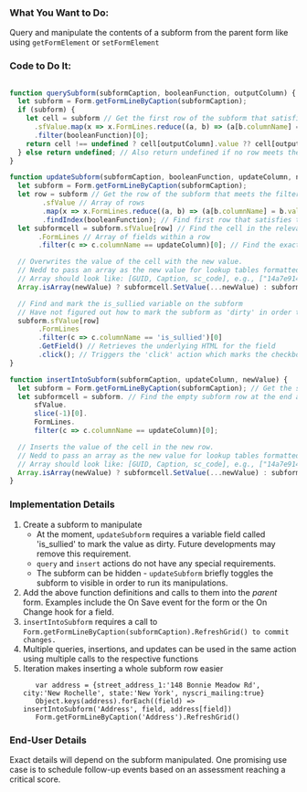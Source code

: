 ### What You Want to Do:
Query and manipulate the contents of a subform from the parent form like using `getFormElement` or `setFormElement`

### Code to Do It:
```javascript

function querySubform(subformCaption, booleanFunction, outputColumn) {
  let subform = Form.getFormLineByCaption(subformCaption);
  if (subform) {
    let cell = subform // Get the first row of the subform that satisfies the filter condition
      .sfValue.map(x => x.FormLines.reduce((a, b) => (a[b.columnName] = b.value ? b.value : b.lutValue,  a), {}))
      .filter(booleanFunction)[0];
    return cell !== undefined ? cell[outputColumn].value ?? cell[outputColumn] : undefined; // If the cell exists in the row, output the value; otherwise return undefined.
  } else return undefined; // Also return undefined if no row meets the filter criterion.
}

function updateSubform(subformCaption, booleanFunction, updateColumn, newValue) {
  let subform = Form.getFormLineByCaption(subformCaption);
  let row = subform // Get the row of the subform that meets the filter condition
        .sfValue // Array of rows
        .map(x => x.FormLines.reduce((a, b) => (a[b.columnName] = b.value ? b.value : b.lutValue,  a), {})) // Convert each row to a key:value pair
        .findIndex(booleanFunction); // Find first row that satisfies the lookup function
  let subformcell = subform.sfValue[row] // Find the cell in the relevant row corresponding to the field to update
       .FormLines // Array of fields within a row
       .filter(c => c.columnName == updateColumn)[0]; // Find the exact cell to update.

  // Overwrites the value of the cell with the new value.
  // Nedd to pass an array as the new value for lookup tables formatted as foreign keys.
  // Array should look like: [GUID, Caption, sc_code], e.g., ["14a7e914-e609-47a1-9435-d2ad77c96c97", "Unknown", "UN"]
  Array.isArray(newValue) ? subformcell.SetValue(...newValue) : subformcell.value = newValue;

  // Find and mark the is_sullied variable on the subform
  // Have not figured out how to mark the subform as 'dirty' in order to prompt it to change
  subform.sfValue[row]
       .FormLines
       .filter(c => c.columnName == 'is_sullied')[0]
       .GetField() // Retrieves the underlying HTML for the field
       .click(); // Triggers the 'click' action which marks the checkbox. The checkbox needs to be visible at this point.
}

function insertIntoSubform(subformCaption, updateColumn, newValue) {
  let subform = Form.getFormLineByCaption(subformCaption); // Get the subform element
  let subformcell = subform. // Find the empty subform row at the end and the field to insert in it.
      sfValue.
      slice(-1)[0].
      FormLines.
      filter(c => c.columnName == updateColumn)[0];

  // Inserts the value of the cell in the new row.
  // Nedd to pass an array as the new value for lookup tables formatted as foreign keys.
  // Array should look like: [GUID, Caption, sc_code], e.g., ["14a7e914-e609-47a1-9435-d2ad77c96c97", "Unknown", "UN"]
  Array.isArray(newValue) ? subformcell.SetValue(...newValue) : subformcell.value = newValue;
}
```

### Implementation Details
1. Create a subform to manipulate
    * At the moment, `updateSubform` requires a variable field called 'is_sullied' to mark the value as dirty. Future developments may remove this requirement.
    * `query` and `insert` actions do not have any special requirements.
    * The subform can be hidden - `updateSubform` briefly toggles the subform to visible in order to run its manipulations.
2. Add the above function definitions and calls to them into the *parent* form. Examples include the On Save event for the form or the On Change hook for a field.
3. `insertIntoSubform` requires a call to `Form.getFormLineByCaption(subformCaption).RefreshGrid() to commit changes.`
4. Multiple queries, insertions, and updates can be used in the same action using multiple calls to the respective functions
5. Iteration makes inserting a whole subform row easier
    ```
       var address = {street_address_1:'148 Bonnie Meadow Rd', city:'New Rochelle', state:'New York', nyscri_mailing:true}
       Object.keys(address).forEach((field) => insertIntoSubform('Address', field, address[field])
       Form.getFormLineByCaption('Address').RefreshGrid() 
    ```
### End-User Details
Exact details will depend on the subform manipulated.
One promising use case is to schedule follow-up events based on an assessment reaching a critical score.
